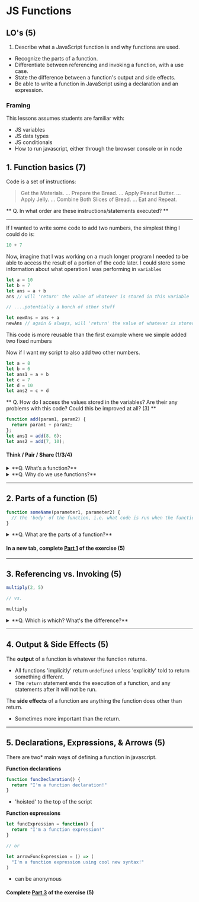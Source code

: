 # JS Functions

## LO's (5)
1. Describe what a JavaScript function is and why functions are used.
- Recognize the parts of a function.
- Differentiate between referencing and invoking a function, with a use case.
- State the difference between a function's output and side effects.
- Be able to write a function in JavaScript using a declaration and an expression.

### Framing

This lessons assumes students are familiar with:
- JS variables
- JS data types
- JS conditionals
- How to run javascript, either through the browser console or in node

## 1. Function basics (7)

Code is a set of instructions:

> Get the Materials. ...
> Prepare the Bread. ...
> Apply Peanut Butter. ...
> Apply Jelly. ...
> Combine Both Slices of Bread. ...
> Eat and Repeat.

** Q. In what order are these instructions/statements executed? **

---

If I wanted to write some code to add two numbers, the simplest thing I could do is:

```js
10 + 7
```

Now, imagine that I was working on a much longer program I needed to be able to access the result of a portion of the code later. I could store some information about what operation I was performing in `variables` 

```js
let a = 10
let b = 7
let ans = a + b
ans // will 'return' the value of whatever is stored in this variable

// ....potentially a bunch of other stuff

let newAns = ans + a
newAns // again & always, will 'return' the value of whatever is stored in this variable
```

This code is more reusable than the first example where we simple added two fixed numbers

Now if I want my script to also add two other numbers.

```js
let a = 8
let b = 6
let ans1 = a + b
let c = 7
let d = 10
let ans2 = c + d
```

** Q. How do I access the values stored in the variables? Are their any problems with this code? Could this be improved at all? (3) **

```js
function add(param1, param2) {
  return param1 + param2;
};
let ans1 = add(8, 6);
let ans2 = add(7, 10);
```

#### Think / Pair / Share (1/3/4)

<details>
<summary>**Q. What’s a function?**</summary>

- Fundamental component of Javascript.
- A reusable block of Javascript code.
- Simply put, a function is a block of code that takes an input, processes that input and then produces an output.
- Analogy: Quizno's Oven

</details>


<details>
<summary>**Q. Why do we use functions?**</summary>
Benefits of functions:
- Reusability.
- DRYness.
- Naming convention (describes intent).

</details>

---
## 2. Parts of a function (5)

```js
function someName(parameter1, parameter2) {
  // the 'body' of the function, i.e. what code is run when the function is called
}
```

<details>
<summary>**Q. What are the parts of a function?**</summary>

- `function` Keyword
- Name of the function
- Parameters or arguments - the 'input'
- Body or statements of the function
- `return` value - the 'output'

</details>

#### In a new tab, complete [Part 1](./exercises.md/#[part-1) of the exercise (5)
---
## 3. Referencing vs. Invoking (5)

```js
multiply(2, 5)

// vs.

multiply
```

<details>
<summary>**Q. Which is which? What's the difference?** </summary>

`Invoking` or calling or executing or running a function asks Javascript to do whatever code is inside the body of the function using whatever (if any) parameters are passed into it.

`Referencing` a function will 'return' whatever the function is without running the function. This is most used when responding to events.

</details>

---
## 4. Output & Side Effects (5)

The **output** of a function is whatever the function returns.
- All functions 'implicitly' return `undefined` unless 'explicitly' told to return something different.
- The `return` statement ends the execution of a function, and any statements after it will not be run.

The **side effects** of a function are anything the function does other than return.
- Sometimes more important than the return.

---
## 5. Declarations, Expressions, & Arrows (5)

There are two* main ways of defining a function in javascript.

**Function declarations** 
```js
function funcDeclaration() {
  return "I'm a function declaration!"
}
```

- 'hoisted' to the top of the script

**Function expressions**
```js
let funcExpression = function() {
  return "I'm a function expression!"
}

// or 

let arrowFuncExpression = () => (
  "I'm a function expression using cool new syntax!"
)
```

- can be anonymous

#### Complete [Part 3](./exercises.md/#part-2) of the exercise (5)